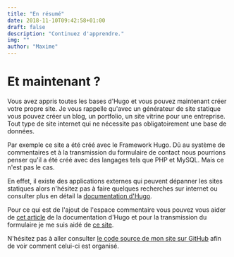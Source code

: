 ```yaml
---
title: "En résumé"
date: 2018-11-10T09:42:58+01:00
draft: false
description: "Continuez d'apprendre."
img: ""
author: "Maxime"
---
```


# Et maintenant ?

Vous avez appris toutes les bases d'Hugo et vous pouvez maintenant créer votre propre site. Je vous rappelle qu'avec un générateur de site statique vous pouvez créer un blog, un portfolio, un site vitrine pour une entreprise. Tout type de site internet qui ne nécessite pas obligatoirement une base de données.

Par exemple ce site a été créé avec le Framework Hugo. Dû au système de commentaires et à la transmission du formulaire de contact nous pourrions penser qu'il a été créé avec des langages tels que PHP et MySQL. Mais ce n'est pas le cas.

En effet, il existe des applications externes qui peuvent dépanner les sites statiques alors n'hésitez pas à faire quelques recherches sur internet ou consulter plus en détail la [documentation d'Hugo](https://gohugo.io/documentation/).

Pour ce qui est de l'ajout de l'espace commentaire vous pouvez vous aider de [cet article](https://gohugo.io/templates/internal/#disqus) de la documentation d'Hugo et pour la transmission du formulaire je me suis aidé de [ce site](https://formspree.io/).

N'hésitez pas à aller consulter [le code source de mon site sur GitHub](https://github.com/e-maxime/site-tuto-hugo) afin de voir comment celui-ci est organisé.


